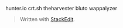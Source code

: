 
hunter.io
crt.sh
theharvester
bluto
wappalyzer

> Written with [StackEdit](https://stackedit.io/).
<!--stackedit_data:
eyJoaXN0b3J5IjpbLTgwOTU1NzczOCw2NDIyMDE4MDMsMjg3Nj
Y2Mzk4XX0=
-->